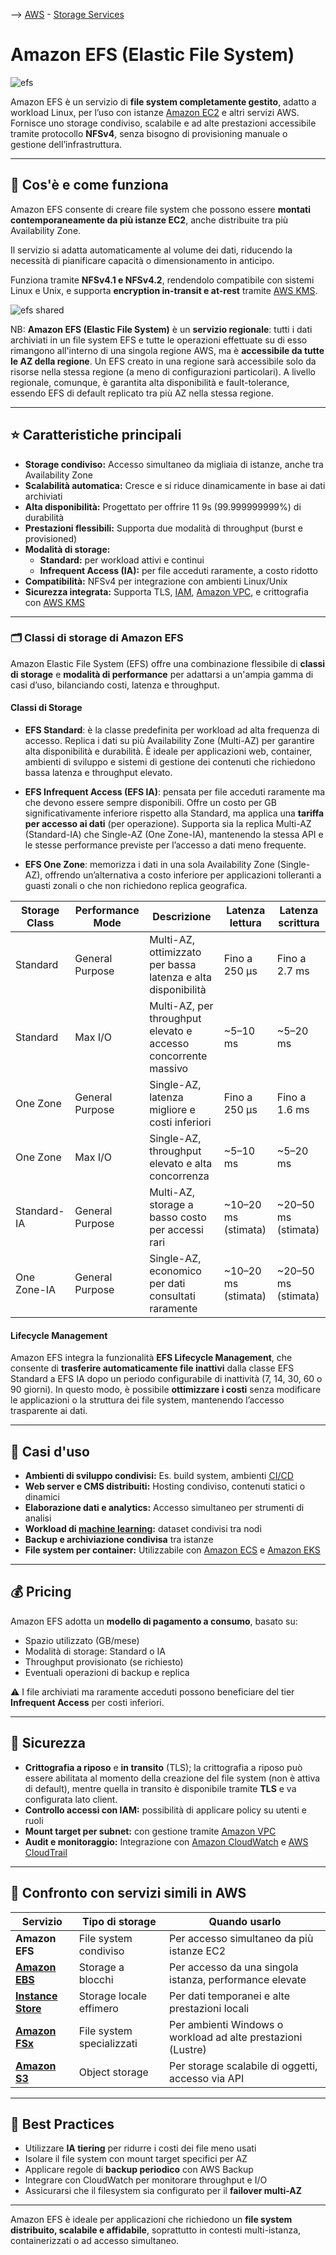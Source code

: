 --> [AWS](/00-Intro/AWS.md)  -  [Storage Services](/02-Storage-services/AWS-Storage-Services.md)
# Amazon EFS (Elastic File System)
![efs](img/efs.png)

Amazon EFS è un servizio di **file system completamente gestito**, adatto a workload Linux, per l’uso con istanze [Amazon EC2](/01-Compute-options/Amazon-EC2.md) e altri servizi AWS. Fornisce uno storage condiviso, scalabile e ad alte prestazioni accessibile tramite protocollo **NFSv4**, senza bisogno di provisioning manuale o gestione dell’infrastruttura.


---

## 🔧 Cos'è e come funziona

Amazon EFS consente di creare file system che possono essere **montati contemporaneamente da più istanze EC2**, anche distribuite tra più Availability Zone. 

Il servizio si adatta automaticamente al volume dei dati, riducendo la necessità di pianificare capacità o dimensionamento in anticipo.

Funziona tramite **NFSv4.1 e NFSv4.2**, rendendolo compatibile con sistemi Linux e Unix, e supporta **encryption in-transit e at-rest** tramite [AWS KMS](/09-Sicurezza-Compliance-Governance/Sicurezza/AWS-KMS.md).

![efs shared](img/efs-shared.png)

NB: **Amazon EFS (Elastic File System)** è un **servizio regionale**: tutti i dati archiviati in un file system EFS e tutte le operazioni effettuate su di esso rimangono all'interno di una singola regione AWS, ma è **accessibile da tutte le AZ della regione**. Un EFS creato in una regione sarà accessibile solo da risorse nella stessa regione (a meno di configurazioni particolari).
A livello regionale, comunque, è garantita alta disponibilità e fault-tolerance, essendo EFS di default replicato tra più AZ nella stessa regione.

---

## ⭐ Caratteristiche principali

- **Storage condiviso:** Accesso simultaneo da migliaia di istanze, anche tra Availability Zone
- **Scalabilità automatica:** Cresce e si riduce dinamicamente in base ai dati archiviati
- **Alta disponibilità:** Progettato per offrire 11 9s (99.999999999%) di durabilità
- **Prestazioni flessibili:** Supporta due modalità di throughput (burst e provisioned)
- **Modalità di storage:**
  - **Standard:** per workload attivi e continui
  - **Infrequent Access (IA):** per file acceduti raramente, a costo ridotto
- **Compatibilità:** NFSv4 per integrazione con ambienti Linux/Unix
- **Sicurezza integrata:** Supporta TLS, [IAM](/09-Sicurezza-Compliance-Governance/Sicurezza/AWS-IAM.md), [Amazon VPC](/03-CDN-e-Networking/Amazon-VPC.md), e crittografia con [AWS KMS](/09-Sicurezza-Compliance-Governance/Sicurezza/AWS-KMS.md)

---
### 🗂️ Classi di storage di Amazon EFS

Amazon Elastic File System (EFS) offre una combinazione flessibile di **classi di storage** e **modalità di performance** per adattarsi a un'ampia gamma di casi d’uso, bilanciando costi, latenza e throughput.

#### Classi di Storage

- **EFS Standard**: è la classe predefinita per workload ad alta frequenza di accesso. Replica i dati su più Availability Zone (Multi-AZ) per garantire alta disponibilità e durabilità. È ideale per applicazioni web, container, ambienti di sviluppo e sistemi di gestione dei contenuti che richiedono bassa latenza e throughput elevato.

- **EFS Infrequent Access (EFS IA)**: pensata per file acceduti raramente ma che devono essere sempre disponibili. Offre un costo per GB significativamente inferiore rispetto alla Standard, ma applica una **tariffa per accesso ai dati** (per operazione). Supporta sia la replica Multi-AZ (Standard-IA) che Single-AZ (One Zone-IA), mantenendo la stessa API e le stesse performance previste per l’accesso a dati meno frequente.

- **EFS One Zone**: memorizza i dati in una sola Availability Zone (Single-AZ), offrendo un’alternativa a costo inferiore per applicazioni tolleranti a guasti zonali o che non richiedono replica geografica.

| Storage Class     | Performance Mode       | Descrizione                                                        | Latenza lettura         | Latenza scrittura       |
|-------------------|------------------------|---------------------------------------------------------------------|--------------------------|--------------------------|
| Standard          | General Purpose        | Multi-AZ, ottimizzato per bassa latenza e alta disponibilità        | Fino a 250 µs            | Fino a 2.7 ms            |
| Standard          | Max I/O                | Multi-AZ, per throughput elevato e accesso concorrente massivo      | ~5–10 ms                 | ~5–20 ms                 |
| One Zone          | General Purpose        | Single-AZ, latenza migliore e costi inferiori                       | Fino a 250 µs            | Fino a 1.6 ms            |
| One Zone          | Max I/O                | Single-AZ, throughput elevato e alta concorrenza                    | ~5–10 ms                 | ~5–20 ms                 |
| Standard-IA       | General Purpose        | Multi-AZ, storage a basso costo per accessi rari                    | ~10–20 ms (stimata)      | ~20–50 ms (stimata)      |
| One Zone-IA       | General Purpose        | Single-AZ, economico per dati consultati raramente                  | ~10–20 ms (stimata)      | ~20–50 ms (stimata)      |


#### Lifecycle Management

Amazon EFS integra la funzionalità **EFS Lifecycle Management**, che consente di **trasferire automaticamente file inattivi** dalla classe EFS Standard a EFS IA dopo un periodo configurabile di inattività (7, 14, 30, 60 o 90 giorni). In questo modo, è possibile **ottimizzare i costi** senza modificare le applicazioni o la struttura dei file system, mantenendo l’accesso trasparente ai dati.



---

## 🚀 Casi d'uso

- **Ambienti di sviluppo condivisi:** Es. build system, ambienti [CI/CD](/05-Development-Messaging-Deploying/CI-e-CD.md)
- **Web server e CMS distribuiti:** Hosting condiviso, contenuti statici o dinamici
- **Elaborazione dati e analytics:** Accesso simultaneo per strumenti di analisi
- **Workload di [machine learning](/07-IA-ML-Analytics/AI-e-ML/Machine-Learning.md):** dataset condivisi tra nodi
- **Backup e archiviazione condivisa** tra istanze
- **File system per container:** Utilizzabile con [Amazon ECS](/01-Compute-options/Amazon-ECS.md) e [Amazon EKS](/01-Compute-options/Amazon-EKS.md)

---

## 💰 Pricing

Amazon EFS adotta un **modello di pagamento a consumo**, basato su:

- Spazio utilizzato (GB/mese)
- Modalità di storage: Standard o IA
- Throughput provisionato (se richiesto)
- Eventuali operazioni di backup e replica

⚠️ I file archiviati ma raramente acceduti possono beneficiare del tier **Infrequent Access** per costi inferiori.

---

## 🔐 Sicurezza

- **Crittografia a riposo** e **in transito** (TLS); la crittografia a riposo può essere abilitata al momento della creazione del file system (non è attiva di default), mentre quella in transito è disponibile tramite **TLS** e va configurata lato client.
- **Controllo accessi con IAM:** possibilità di applicare policy su utenti e ruoli
- **Mount target per subnet:** con gestione tramite [Amazon VPC](/03-CDN-e-Networking/Amazon-VPC.md)
- **Audit e monitoraggio:** Integrazione con [Amazon CloudWatch](/08-Auditing-Monitoring-Logging/Amazon-CloudWatch.md) e [AWS CloudTrail](/08-Auditing-Monitoring-Logging/Amazon-CloudTrail.md)

---

## 🔄 Confronto con servizi simili in AWS

| Servizio                  | Tipo di storage           | Quando usarlo                                               |
|---------------------------|---------------------------|-------------------------------------------------------------|
| **Amazon EFS**            | File system condiviso     | Per accesso simultaneo da più istanze EC2                  |
| **[Amazon EBS](/02-Storage-services/Amazon-EBS.md)**            | Storage a blocchi          | Per accesso da una singola istanza, performance elevate     |
| **[Instance Store](/02-Storage-services/Instance-Store.md)**    | Storage locale effimero    | Per dati temporanei e alte prestazioni locali               |
| **[Amazon FSx](/02-Storage-services/Amazon-FSx.md)**            | File system specializzati  | Per ambienti Windows o workload ad alte prestazioni (Lustre) |
| **[Amazon S3](/02-Storage-services/Amazon-S3.md)**              | Object storage             | Per storage scalabile di oggetti, accesso via API           |

---

## 📌 Best Practices

- Utilizzare **IA tiering** per ridurre i costi dei file meno usati
- Isolare il file system con mount target specifici per AZ
- Applicare regole di **backup periodico** con AWS Backup
- Integrare con CloudWatch per monitorare throughput e I/O
- Assicurarsi che il filesystem sia configurato per il **failover multi-AZ**

---

Amazon EFS è ideale per applicazioni che richiedono un **file system distribuito, scalabile e affidabile**, soprattutto in contesti multi-istanza, containerizzati o ad accesso simultaneo.
